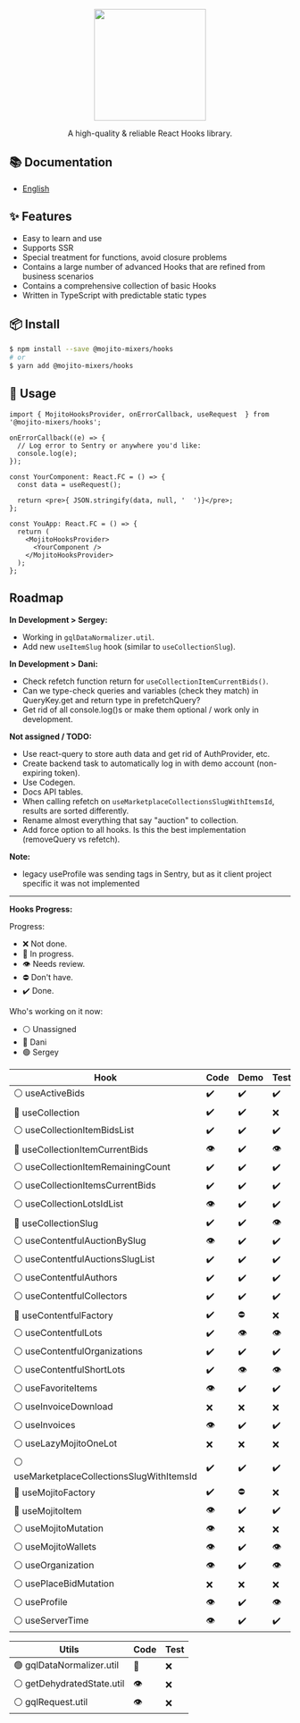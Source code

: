 <p align="center">
  <a href="#">
    <img width="200" src="https://github.com/mojitoinc/mixers/blob/main/public/logo.svg">
  </a>
</p>

<div align="center">
A high-quality & reliable React Hooks library.
</div>

## 📚 Documentation

- [English]()

## ✨ Features

- Easy to learn and use
- Supports SSR
- Special treatment for functions, avoid closure problems
- Contains a large number of advanced Hooks that are refined from business scenarios
- Contains a comprehensive collection of basic Hooks
- Written in TypeScript with predictable static types

## 📦 Install

```bash
$ npm install --save @mojito-mixers/hooks
# or
$ yarn add @mojito-mixers/hooks
```

## 🔨 Usage

```TSX
import { MojitoHooksProvider, onErrorCallback, useRequest  } from '@mojito-mixers/hooks';

onErrorCallback((e) => {
  // Log error to Sentry or anywhere you'd like:
  console.log(e);
});

const YourComponent: React.FC = () => {
  const data = useRequest();

  return <pre>{ JSON.stringify(data, null, '  ')}</pre>;
};

const YouApp: React.FC = () => {
  return (
    <MojitoHooksProvider>
      <YourComponent />
    </MojitoHooksProvider>
  );
};
```

## Roadmap

**In Development > Sergey:**

- Working in `gqlDataNormalizer.util`.
- Add new `useItemSlug` hook (similar to `useCollectionSlug`).

**In Development > Dani:**

- Check refetch function return for `useCollectionItemCurrentBids()`.
- Can we type-check queries and variables (check they match) in QueryKey.get and return type in prefetchQuery?
- Get rid of all console.log()s or make them optional / work only in development.

**Not assigned / TODO:**

- Use react-query to store auth data and get rid of AuthProvider, etc.
- Create backend task to automatically log in with demo account (non-expiring token).
- Use Codegen.
- Docs API tables.
- When calling refetch on `useMarketplaceCollectionsSlugWithItemsId`, results are sorted differently.
- Rename almost everything that say "auction" to collection.
- Add force option to all hooks. Is this the best implementation (removeQuery vs refetch).

**Note:**

- legacy useProfile was sending tags in Sentry, but as it client project specific it was not implemented

---

**Hooks Progress:**

Progress:

- ❌ Not done.
- 🔨 In progress.
- 👁️ Needs review.
- ⛔ Don't have.
- ✔️ Done.

Who's working on it now:

- ⚪ Unassigned
- 🔵 Dani
- 🟢 Sergey

| Hook                                        | Code | Demo | Test | Docs |
| ------------------------------------------- | ---- | ---- | ---- | ---- |
| ⚪ useActiveBids                            | ✔️   | ✔️   | ✔️   | ✔️   |
| 🔵 useCollection                            | ✔️   | ✔️   | ❌   | ✔️   |
| ⚪ useCollectionItemBidsList                | ✔️   | ✔️   | ✔️   | ✔️   |
| 🔵 useCollectionItemCurrentBids             | 👁️   | ✔️   | 👁️   | ✔️   |
| ⚪ useCollectionItemRemainingCount          | ✔️   | ✔️   | ✔️   | ✔️   |
| ⚪ useCollectionItemsCurrentBids            | ✔️   | ✔️   | ✔️   | ✔️   |
| ⚪ useCollectionLotsIdList                  | 👁️   | ✔️   | ✔️   | ✔️   |
| 🔵 useCollectionSlug                        | ✔️   | ✔️   | 👁️   | ✔️   |
| ⚪ useContentfulAuctionBySlug               | 👁️   | ✔️   | ✔️   | ✔️   |
| ⚪ useContentfulAuctionsSlugList            | ✔️   | ✔️   | ✔️   | 👁️   |
| ⚪ useContentfulAuthors                     | ✔️   | ✔️   | ✔️   | ✔️   |
| ⚪ useContentfulCollectors                  | ✔️   | ✔️   | ✔️   | ✔️   |
| 🔵 useContentfulFactory                     | ✔️   | ⛔   | ❌   | ✔️   |
| ⚪ useContentfulLots                        | ✔️   | 👁️   | 👁️   | ✔️   |
| ⚪ useContentfulOrganizations               | ✔️   | ✔️   | ✔️   | ✔️   |
| ⚪ useContentfulShortLots                   | ✔️   | 👁️   | 👁️   | ✔️   |
| ⚪ useFavoriteItems                         | 👁️   | ✔️   | ✔️   | ✔️   |
| ⚪ useInvoiceDownload                       | ❌   | ❌   | ❌   | 👁️   |
| ⚪ useInvoices                              | 👁️   | ✔️   | ✔️   | ✔️   |
| ⚪ useLazyMojitoOneLot                      | ❌   | ❌   | ❌   | 👁️   |
| ⚪ useMarketplaceCollectionsSlugWithItemsId | ✔️   | ✔️   | ✔️   | ✔️   |
| 🔵 useMojitoFactory                         | ✔️   | ⛔   | ❌   | ✔️   |
| 🔵 useMojitoItem                            | 👁️   | ✔️   | ✔️   | 👁️   |
| ⚪ useMojitoMutation                        | 👁️   | ❌   | ❌   | 👁️   |
| ⚪ useMojitoWallets                         | 👁️   | ✔️   | 👁️   | ✔️   |
| ⚪ useOrganization                          | 👁️   | ✔️   | 👁️   | ✔️   |
| ⚪ usePlaceBidMutation                      | ❌   | ❌   | ❌   | 👁️   |
| ⚪ useProfile                               | 👁️   | ✔️   | 👁️   | ✔️   |
| ⚪ useServerTime                            | 👁️   | ✔️   | ✔️   | ✔️   |

| Utils                      | Code | Test |
| -------------------------- | ---- | ---- |
| 🟢 gqlDataNormalizer.util  | 🔨   | ❌   |
| ⚪ getDehydratedState.util | 👁️   | ❌   |
| ⚪ gqlRequest.util         | 👁️   | ❌   |
